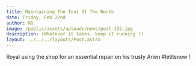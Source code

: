 ```yaml
---
title: Maintaining The Tool Of The North
date: Friday, Feb 22nd
author: HG
image: /public/assets/uploads/news/post-132.jpg
description: (Whatever it takes, keep it running !)
layout: ../../../layouts/Post.astro
---
```


Royal using the shop for an essential repair on his trusty Arien #letitsnow !
